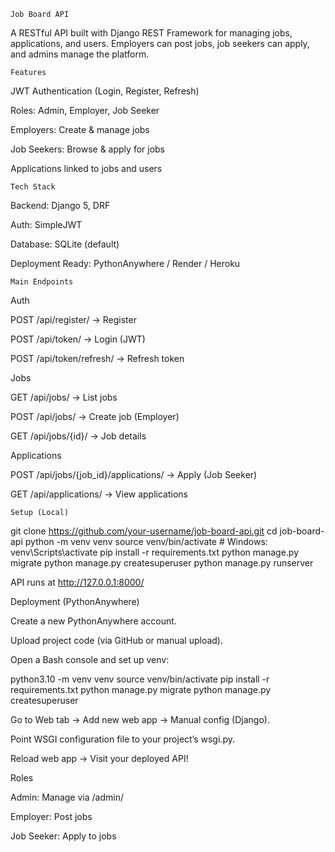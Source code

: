     Job Board API

A RESTful API built with Django REST Framework for managing jobs, applications, and users. Employers can post jobs, job seekers can apply, and admins manage the platform.

    Features

JWT Authentication (Login, Register, Refresh)

Roles: Admin, Employer, Job Seeker

Employers: Create & manage jobs

Job Seekers: Browse & apply for jobs

Applications linked to jobs and users

    Tech Stack

Backend: Django 5, DRF

Auth: SimpleJWT

Database: SQLite (default)

Deployment Ready: PythonAnywhere / Render / Heroku

    Main Endpoints

Auth

POST /api/register/ → Register

POST /api/token/ → Login (JWT)

POST /api/token/refresh/ → Refresh token

Jobs

GET /api/jobs/ → List jobs

POST /api/jobs/ → Create job (Employer)

GET /api/jobs/{id}/ → Job details

Applications

POST /api/jobs/{job_id}/applications/ → Apply (Job Seeker)

GET /api/applications/ → View applications

    Setup (Local)
git clone https://github.com/your-username/job-board-api.git
cd job-board-api
python -m venv venv
source venv/bin/activate   # Windows: venv\Scripts\activate
pip install -r requirements.txt
python manage.py migrate
python manage.py createsuperuser
python manage.py runserver


API runs at  http://127.0.0.1:8000/

 Deployment (PythonAnywhere)

Create a new PythonAnywhere account.

Upload project code (via GitHub or manual upload).

Open a Bash console and set up venv:

python3.10 -m venv venv
source venv/bin/activate
pip install -r requirements.txt
python manage.py migrate
python manage.py createsuperuser


Go to Web tab → Add new web app → Manual config (Django).

Point WSGI configuration file to your project’s wsgi.py.

Reload web app → Visit your deployed API! 

Roles

Admin: Manage via /admin/

Employer: Post jobs

Job Seeker: Apply to jobs